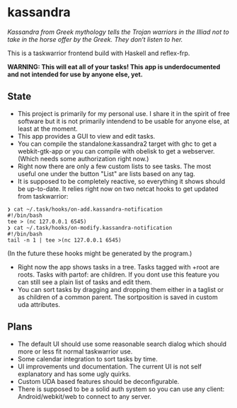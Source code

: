 # kassandra

*Kassandra from Greek mythology tells the Trojan _warriors_ in the Illiad not to take in the horse offer by the Greek. They don‘t listen to her.*

This is a taskwarrior frontend build with Haskell and reflex-frp.

**WARNING: This will eat all of your tasks! This app is underdocumented and not intended for use by anyone else, yet.**

## State

* This project is primarily for my personal use. I share it in the spirit of free software but it is not primarily intendend to be usable for anyone else, at least at the moment.
* This app provides a GUI to view and edit tasks.
* You can compile the standalone:kassandra2 target with ghc to get a webkit-gtk-app or you can compile with obelisk to get a webserver. (Which needs some authorization right now.)
* Right now there are only a few custom lists to see tasks. The most useful one under the button "List" are lists based on any tag.
* It is supposed to be completely reactive, so everything it shows should be up-to-date. It relies right now on two netcat hooks to get updated from taskwarrior:

```shell
❯ cat ~/.task/hooks/on-add.kassandra-notification
#!/bin/bash
tee > (nc 127.0.0.1 6545)
❯ cat ~/.task/hooks/on-modify.kassandra-notification
#!/bin/bash
tail -n 1 | tee >(nc 127.0.0.1 6545)
```

(In the future these hooks might be generated by the program.)

* Right now the app shows tasks in a tree. Tasks tagged with +root are roots. Tasks with partof:<uuid-of-parent> are children. If you dont use this feature you can still see a plain list of tasks and edit them.
* You can sort tasks by dragging and dropping them either in a taglist or as children of a common parent. The sortposition is saved in custom uda attributes.

## Plans

* The default UI should use some reasonable search dialog which should more or less fit normal taskwarrior use.
* Some calendar integration to sort tasks by time.
* UI improvements und documentation. The current UI is not self explanatory and has some ugly quirks.
* Custom UDA based features should be deconfigurable.
* There is supposed to be a solid auth system so you can use any client: Android/webkit/web to connect to any server.
